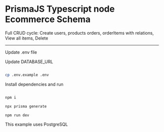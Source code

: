 # PrismaJS Typescript node Ecommerce Schema


Full CRUD cycle:
Create users, products orders, orderItems with relations, View all items, Delete

---

Update .env file

Update DATABASE_URL

```bash

cp .env.example .env 

```

Install dependencies and run

```bash

npm i

npx prisma generate

npm run dev

```

This example uses PostgreSQL